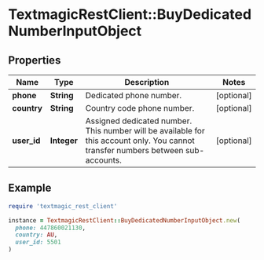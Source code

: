 # TextmagicRestClient::BuyDedicatedNumberInputObject

## Properties

| Name | Type | Description | Notes |
| ---- | ---- | ----------- | ----- |
| **phone** | **String** | Dedicated phone number. | [optional] |
| **country** | **String** | Country code phone number. | [optional] |
| **user_id** | **Integer** | Assigned dedicated number. This number will be available for this account only. You cannot transfer numbers between sub-accounts.  | [optional] |

## Example

```ruby
require 'textmagic_rest_client'

instance = TextmagicRestClient::BuyDedicatedNumberInputObject.new(
  phone: 447860021130,
  country: AU,
  user_id: 5501
)
```

